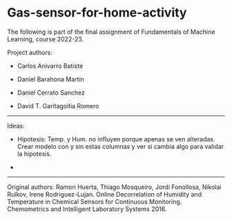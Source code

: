 # Gas-sensor-for-home-activity

The following is part of the final assignment of Fundamentals of Machine Learning, course 2022-23.

Project authors:

+ Carlos Anivarro Batiste

+ Daniel Barahona Martin

+ Daniel Cerrato Sanchez

+ David T. Garitagoitia Romero

***

Ideas:

+ Hipotesis: Temp. y Hum. no influyen porque apenas se ven alteradas. Crear modelo con y sin estas columnas y ver si cambia algo para validar la hipotesis.

+ 

***

Original authors:
Ramon Huerta, Thiago Mosqueiro, Jordi Fonollosa, Nikolai Rulkov, Irene Rodriguez-Lujan. Online Decorrelation of Humidity and Temperature in Chemical Sensors for Continuous Monitoring. Chemometrics and Intelligent Laboratory Systems 2016.